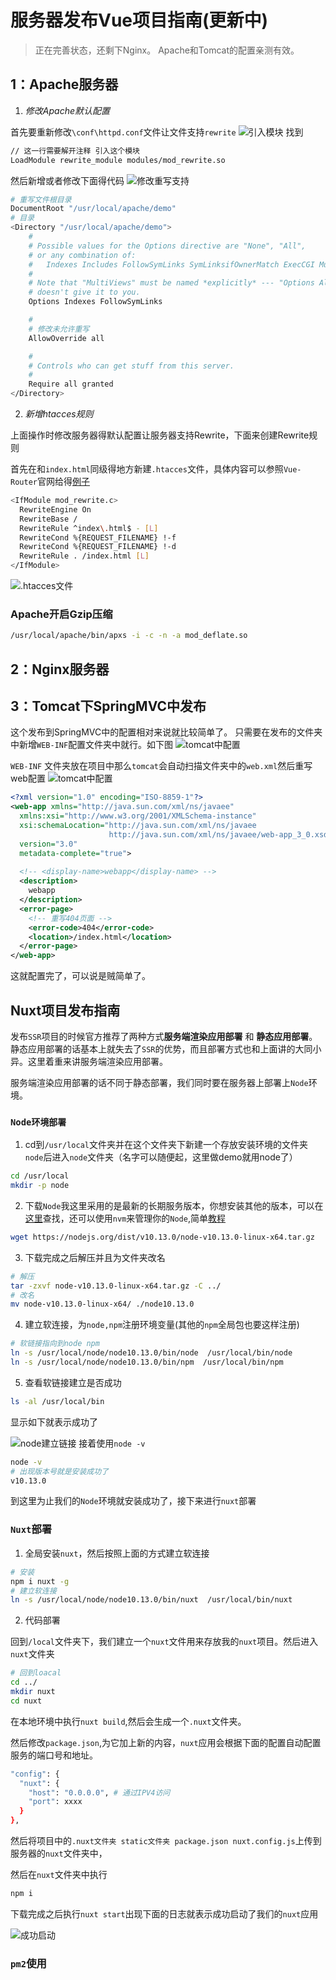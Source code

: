 # 服务器发布Vue项目指南(更新中)
> 正在完善状态，还剩下Nginx。 Apache和Tomcat的配置亲测有效。

## 1：Apache服务器
1. *修改Apache默认配置*

首先要重新修改`\conf\httpd.conf`文件让文件支持`rewrite`
![引入模块](apacheconfig2.jpg '引入模块')
找到
```bash
// 这一行需要解开注释 引入这个模块
LoadModule rewrite_module modules/mod_rewrite.so
```

然后新增或者修改下面得代码
![修改重写支持](apacheconfig1.jpg '修改重写支持')
```bash
# 重写文件根目录
DocumentRoot "/usr/local/apache/demo"
# 目录
<Directory "/usr/local/apache/demo">
    #
    # Possible values for the Options directive are "None", "All",
    # or any combination of:
    #   Indexes Includes FollowSymLinks SymLinksifOwnerMatch ExecCGI MultiViews
    #
    # Note that "MultiViews" must be named *explicitly* --- "Options All"
    # doesn't give it to you.
    Options Indexes FollowSymLinks

    #
    # 修改未允许重写
    AllowOverride all

    #
    # Controls who can get stuff from this server.
    #
    Require all granted
</Directory>
```

2. *新增htacces规则*

上面操作时修改服务器得默认配置让服务器支持Rewrite，下面来创建Rewrite规则

首先在和`index.html`同级得地方新建`.htacces`文件，具体内容可以参照`Vue-Router`官网给得[例子](https://router.vuejs.org/zh/guide/essentials/history-mode.html#%E5%90%8E%E7%AB%AF%E9%85%8D%E7%BD%AE%E4%BE%8B%E5%AD%90)

```bash
<IfModule mod_rewrite.c>
  RewriteEngine On
  RewriteBase /
  RewriteRule ^index\.html$ - [L]
  RewriteCond %{REQUEST_FILENAME} !-f
  RewriteCond %{REQUEST_FILENAME} !-d
  RewriteRule . /index.html [L]
</IfModule>
```
![.htacces文件](htac.png '.htacces文件')

### Apache开启Gzip压缩
```bash
/usr/local/apache/bin/apxs -i -c -n -a mod_deflate.so
```

## 2：Nginx服务器

## 3：Tomcat下SpringMVC中发布

这个发布到SpringMVC中的配置相对来说就比较简单了。
只需要在发布的文件夹中新增`WEB-INF`配置文件夹中就行。如下图
![tomcat中配置](tomcat.png 'tomcat中文件')

`WEB-INF` 文件夹放在项目中那么`tomcat`会自动扫描文件夹中的`web.xml`然后重写web配置
![tomcat中配置](webxml.png 'xml')

```xml
<?xml version="1.0" encoding="ISO-8859-1"?>
<web-app xmlns="http://java.sun.com/xml/ns/javaee"
  xmlns:xsi="http://www.w3.org/2001/XMLSchema-instance"
  xsi:schemaLocation="http://java.sun.com/xml/ns/javaee
                      http://java.sun.com/xml/ns/javaee/web-app_3_0.xsd"
  version="3.0"
  metadata-complete="true">
  
  <!-- <display-name>webapp</display-name> -->
  <description>
    webapp
  </description>
  <error-page>  
    <!-- 重写404页面 -->
    <error-code>404</error-code>  
    <location>/index.html</location>
  </error-page>  
</web-app>
```

这就配置完了，可以说是贼简单了。

## Nuxt项目发布指南

发布`SSR`项目的时候官方推荐了两种方式**服务端渲染应用部署** 和 **静态应用部署**。静态应用部署的话基本上就失去了`SSR`的优势，而且部署方式也和上面讲的大同小异。这里着重来讲服务端渲染应用部署。

服务端渲染应用部署的话不同于静态部署，我们同时要在服务器上部署上`Node`环境。

### `Node环境部署`

1. cd到`/usr/local`文件夹并在这个文件夹下新建一个存放安装环境的文件夹`node`后进入`node`文件夹（名字可以随便起，这里做demo就用node了）
```bash
cd /usr/local
mkdir -p node
```
2. 下载`Node`我这里采用的是最新的长期服务版本，你想安装其他的版本，可以在[这里](https://nodejs.org/dist/)查找，还可以使用`nvm`来管理你的`Node`,简单[教程](https://www.jianshu.com/p/d0e0935b150a)
```bash
wget https://nodejs.org/dist/v10.13.0/node-v10.13.0-linux-x64.tar.gz
```
3. 下载完成之后解压并且为文件夹改名
```bash
# 解压
tar -zxvf node-v10.13.0-linux-x64.tar.gz -C ../
# 改名
mv node-v10.13.0-linux-x64/ ./node10.13.0
```
4. 建立软连接，为`node,npm`注册环境变量(其他的`npm`全局包也要这样注册)
```bash
# 软链接指向到node npm
ln -s /usr/local/node/node10.13.0/bin/node  /usr/local/bin/node
ln -s /usr/local/node/node10.13.0/bin/npm  /usr/local/bin/npm 
```
5. 查看软链接建立是否成功
```bash
ls -al /usr/local/bin
```
显示如下就表示成功了

![node建立链接](./images/nodeinstall1.png 'node建立链接')
接着使用`node -v`
```bash
node -v
# 出现版本号就是安装成功了
v10.13.0
```

到这里为止我们的`Node`环境就安装成功了，接下来进行`nuxt`部署

### `Nuxt`部署
1. 全局安装`nuxt`，然后按照上面的方式建立软连接
```bash
# 安装
npm i nuxt -g
# 建立软连接
ln -s /usr/local/node/node10.13.0/bin/nuxt  /usr/local/bin/nuxt 
```
2. 代码部署

回到`/local`文件夹下，我们建立一个`nuxt`文件用来存放我的`nuxt`项目。然后进入`nuxt`文件夹
```bash
# 回到loacal
cd ../
mkdir nuxt
cd nuxt
```
在本地环境中执行`nuxt build`,然后会生成一个`.nuxt`文件夹。

然后修改`package.json`,为它加上新的内容，`nuxt`应用会根据下面的配置自动配置服务的端口号和地址。
```bash
"config": {
  "nuxt": {
    "host": "0.0.0.0", # 通过IPV4访问
    "port": xxxx
  }
},
```
然后将项目中的`.nuxt文件夹 static文件夹 package.json nuxt.config.js`上传到服务器的`nuxt`文件夹中，

然后在`nuxt`文件夹中执行
```bash
npm i
```
下载完成之后执行`nuxt start`出现下面的日志就表示成功启动了我们的`nuxt`应用

![成功启动](./images/nuxtstart.png '成功启动')

### `pm2`使用